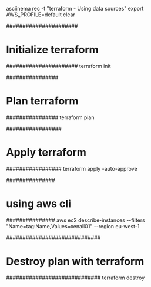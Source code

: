
asciinema rec -t "terraform - Using data sources"
export AWS_PROFILE=default
clear

######################
# Initialize terraform
######################
terraform init

################
# Plan terraform
################
terraform plan

#################
# Apply terraform
#################
terraform apply -auto-approve

###############
# using aws cli
###############
aws ec2 describe-instances --filters "Name=tag:Name,Values=xenail01" --region eu-west-1

#############################
# Destroy plan with terraform
#############################
terraform destroy
